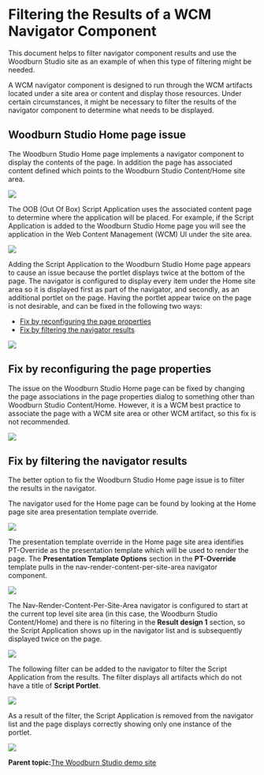 # Filtering the Results of a WCM Navigator Component 

This document helps to filter navigator component results and use the Woodburn Studio site as an example of when this type of filtering might be needed.

A WCM navigator component is designed to run through the WCM artifacts located under a site area or content and display those resources. Under certain circumstances, it might be necessary to filter the results of the navigator component to determine what needs to be displayed.

## Woodburn Studio Home page issue

The Woodburn Studio Home page implements a navigator component to display the contents of the page. In addition the page has associated content defined which points to the Woodburn Studio Content/Home site area.

![](../images/Woodburn_Studio_issue_HomeSiteArea.png)

The OOB \(Out Of Box\) Script Application uses the associated content page to determine where the application will be placed. For example, if the Script Application is added to the Woodburn Studio Home page you will see the application in the Web Content Management \(WCM\) UI under the site area.

![](../images/WoodBurn_Studio_LibraryExplorer.png)

Adding the Script Application to the Woodburn Studio Home page appears to cause an issue because the portlet displays twice at the bottom of the page. The navigator is configured to display every item under the Home site area so it is displayed first as part of the navigator, and secondly, as an additional portlet on the page. Having the portlet appear twice on the page is not desirable, and can be fixed in the following two ways:

-   [Fix by reconfiguring the page properties](#Fix_by_reconfiguring_the_page_properties)
-   [Fix by filtering the navigator results](#Fix_by_filtering_the_navigator_results)

![](../images/WoodBurn_Studio_SiteManager.png)

## Fix by reconfiguring the page properties

The issue on the Woodburn Studio Home page can be fixed by changing the page associations in the page properties dialog to something other than Woodburn Studio Content/Home. However, it is a WCM best practice to associate the page with a WCM site area or other WCM artifact, so this fix is not recommended.

![](../images/Fix_reconfiguring_WCMArtifact.png)

## Fix by filtering the navigator results

The better option to fix the Woodburn Studio Home page issue is to filter the results in the navigator.

The navigator used for the Home page can be found by looking at the Home page site area presentation template override.

![](../images/Fix_filtering_template.png)

The presentation template override in the Home page site area identifies PT-Override as the presentation template which will be used to render the page. The **Presentation Template Options** section in the **PT-Override** template pulls in the nav-render-content-per-site-area navigator component.

![](../images/Fix_filtering_PT_Override.png)

The Nav-Render-Content-Per-Site-Area navigator is configured to start at the current top level site area \(in this case, the Woodburn Studio Content/Home\) and there is no filtering in the **Result design 1** section, so the Script Application shows up in the navigator list and is subsequently displayed twice on the page.

![](../images/Fix_filtering_Nav-Render-Content.png)

The following filter can be added to the navigator to filter the Script Application from the results. The filter displays all artifacts which do not have a title of **Script Portlet**.

![](../images/Fix_filtering_List_presentation_Markup.png)

As a result of the filter, the Script Application is removed from the navigator list and the page displays correctly showing only one instance of the portlet.

![](../images/Fix_filtering_FinalResult.png)

**Parent topic:**[The Woodburn Studio demo site ](../woodburn_studio/woodburn_studio.md)

